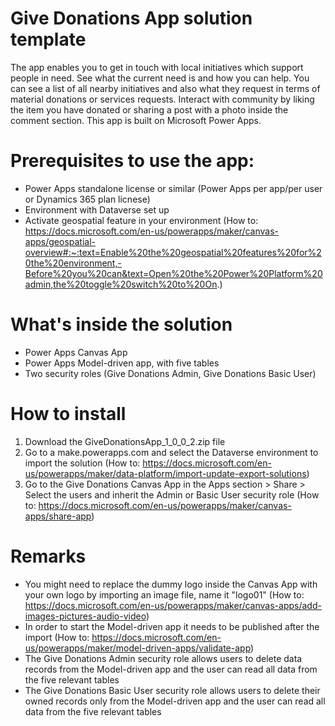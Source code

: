 # Give Donations App solution template
The app enables you to get in touch with local initiatives which support people in need.  See what the current need is and how you can help.  You can see a list of all nearby initiatives and also what they request in terms of material donations or services requests. Interact with community by liking the item you have donated or sharing a post with a photo inside the comment section.
This app is built on Microsoft Power Apps.

# Prerequisites to use the app:
- Power Apps standalone license or similar (Power Apps per app/per user or Dynamics 365 plan licnese)
- Environment with Dataverse set up
- Activate geospatial feature in your environment (How to: https://docs.microsoft.com/en-us/powerapps/maker/canvas-apps/geospatial-overview#:~:text=Enable%20the%20geospatial%20features%20for%20the%20environment,-Before%20you%20can&text=Open%20the%20Power%20Platform%20admin,the%20toggle%20switch%20to%20On.)

# What's inside the solution
- Power Apps Canvas App
- Power Apps Model-driven app, with five tables
- Two security roles (Give Donations Admin, Give Donations Basic User)

# How to install
1. Download the GiveDonationsApp_1_0_0_2.zip file 
2. Go to a make.powerapps.com and select the Dataverse environment to import the solution (How to: https://docs.microsoft.com/en-us/powerapps/maker/data-platform/import-update-export-solutions)
3. Go to the Give Donations Canvas App in the Apps section > Share > Select the users and inherit the Admin or Basic User security role (How to: https://docs.microsoft.com/en-us/powerapps/maker/canvas-apps/share-app)

# Remarks
- You might need to replace the dummy logo inside the Canvas App with your own logo by importing an image file, name it "logo01" (How to: https://docs.microsoft.com/en-us/powerapps/maker/canvas-apps/add-images-pictures-audio-video)
- In order to start the Model-driven app it needs to be published after the import (How to: https://docs.microsoft.com/en-us/powerapps/maker/model-driven-apps/validate-app)
- The Give Donations Admin security role allows users to delete data records from the Model-driven app and the user can read all data from the five relevant tables
- The Give Donations Basic User security role allows users to delete their owned records only from the Model-driven app and the user can read all data from the five relevant tables
